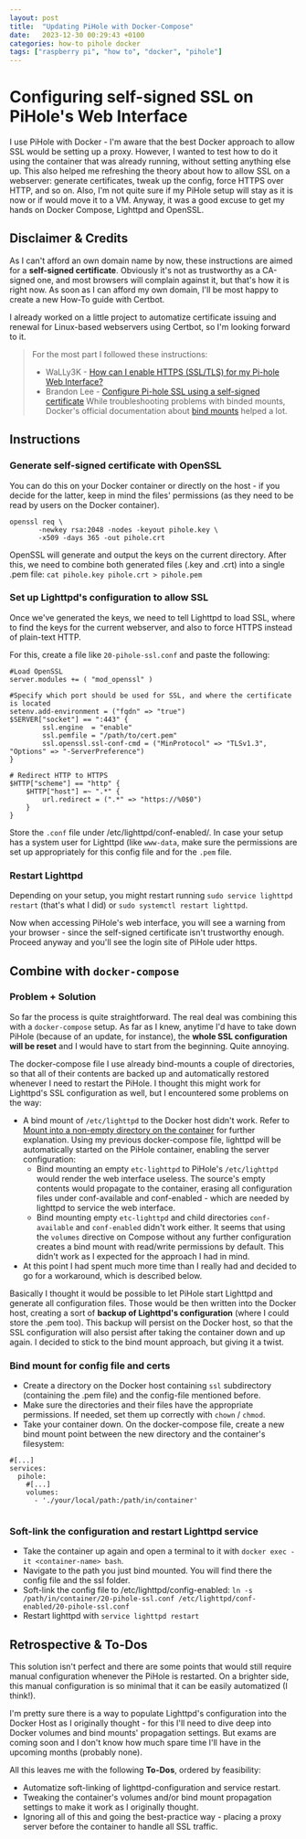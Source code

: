```yaml
---
layout: post
title:  "Updating PiHole with Docker-Compose"
date:   2023-12-30 00:29:43 +0100
categories: how-to pihole docker
tags: ["raspberry pi", "how to", "docker", "pihole"]
---
```


# Configuring self-signed SSL on PiHole's Web Interface

I use PiHole with Docker - I'm aware that the best Docker approach to allow SSL would be setting up a proxy.
However, I wanted to test how to do it using the container that was already running, without setting anything else up.
This also helped me refreshing the theory about how to allow SSL on a webserver: generate certificates, tweak up the config, force HTTPS over HTTP, and so on.
Also, I'm not quite sure if my PiHole setup will stay as it is now or if would move it to a VM. Anyway, it was a good excuse to get my hands on Docker Compose, Lighttpd and OpenSSL.


## Disclaimer & Credits

As I can't afford an own domain name by now, these instructions are aimed for a **self-signed certificate**.
Obviously it's not as trustworthy as a CA-signed one, and most browsers will complain against it, but that's how it is right now.
As soon as I can afford my own domain, I'll be most happy to create a new How-To guide with Certbot.

I already worked on a little project to automatize certificate issuing and renewal for Linux-based webservers using Certbot, so I'm looking forward to it.

> For the most part I followed these instructions:
>   - WaLLy3K - [How can I enable HTTPS (SSL/TLS) for my Pi-hole Web Interface?](https://discourse.pi-hole.net/t/enabling-https-for-your-pi-hole-web-interface/5771)
>   - Brandon Lee - [Configure Pi-hole SSL using a self-signed certificate](https://www.virtualizationhowto.com/2021/12/configure-pi-hole-ssl-using-a-self-signed-certificate/)
> While troubleshooting problems with binded mounts, Docker's official documentation about [bind mounts](https://docs.docker.com/storage/bind-mounts/#mount-into-a-non-empty-directory-on-the-container) helped a lot.


## Instructions

### Generate self-signed certificate with OpenSSL

You can do this on your Docker container or directly on the host - if you decide for the latter, keep in mind the files' permissions (as they need to be read by users on the Docker container).

```console
openssl req \
       -newkey rsa:2048 -nodes -keyout pihole.key \
       -x509 -days 365 -out pihole.crt
```

OpenSSL will generate and output the keys on the current directory.
After this, we need to combine both generated files (.key and .crt) into a single .pem file: ```cat pihole.key pihole.crt > pihole.pem```

### Set up Lighttpd's configuration to allow SSL

Once we've generated the keys, we need to tell Lighttpd to load SSL, where to find the keys for the current webserver, and also to force HTTPS instead of plain-text HTTP. 

For this, create a file like ```20-pihole-ssl.conf``` and paste the following:

```console
#Load OpenSSL
server.modules += ( "mod_openssl" )

#Specify which port should be used for SSL, and where the certificate is located
setenv.add-environment = ("fqdn" => "true")
$SERVER["socket"] == ":443" {
        ssl.engine  = "enable"
        ssl.pemfile = "/path/to/cert.pem"
        ssl.openssl.ssl-conf-cmd = ("MinProtocol" => "TLSv1.3", "Options" => "-ServerPreference")
}

# Redirect HTTP to HTTPS
$HTTP["scheme"] == "http" {
    $HTTP["host"] =~ ".*" {
        url.redirect = (".*" => "https://%0$0")
    }
}
```

Store the `.conf` file under /etc/lighttpd/conf-enabled/. In case your setup has a system user for Lighttpd (like `www-data`, make sure the permissions are set up appropriately for this config file and for the `.pem` file.

### Restart Lighttpd

Depending on your setup, you might restart running ```sudo service lighttpd restart``` (that's what I did) or ```sudo systemctl restart lighttpd```.

Now when accessing PiHole's web interface, you will see a warning from your browser - since the self-signed certificate isn't trustworthy enough. Proceed anyway and you'll see the login site of PiHole uder https.


## Combine with `docker-compose`

### Problem + Solution 

So far the process is quite straightforward. The real deal was combining this with a `docker-compose` setup. As far as I knew, anytime I'd have to take down PiHole (because of an update, for instance), the **whole SSL configuration will be reset** and I would have to start from the beginning. Quite annoying.

The docker-compose file I use already bind-mounts a couple of directories, so that all of their contents are backed up and automatically restored whenever I need to restart the PiHole. I thought this might work for Lighttpd's SSL configuration as  well, but I encountered some problems on the way:

  * A bind mount of `/etc/lighttpd` to the Docker host didn't work. Refer to [Mount into a non-empty directory on the container](https://docs.docker.com/storage/bind-mounts/#mount-into-a-non-empty-directory-on-the-container) for further explanation. Using my previous docker-compose file, lighttpd will be automatically started on the PiHole container, enabling the server configuration:
    * Bind mounting an empty `etc-lighttpd` to PiHole's `/etc/lighttpd` would render the web interface useless. The source's empty contents would propagate to the container, erasing all configuration files under conf-available and conf-enabled - which are needed by lighttpd to service the web interface.
	* Bind mounting empty `etc-lighttpd` and child directories `conf-available` and `conf-enabled` didn't work either. It seems that using the `volumes` directive on Compose without any further configuration creates a bind mount with read/write permissions by default. This didn't work as I expected for the approach I had in mind.
  * At this point I had spent much more time than I really had and decided to go for a workaround, which is described below. 
  
Basically I thought it would be possible to let PiHole start Lighttpd and generate all configuration files. Those would be then written into the Docker host, creating a sort of **backup of Lighttpd's configuration** (where I could store the .pem too). This backup will persist on the Docker host, so that the SSL configuration will also persist after taking the container down and up again. I decided to stick to the bind mount approach, but giving it a twist.
 
### Bind mount for config file and certs

* Create a directory on the Docker host containing `ssl` subdirectory (containing the .pem file) and the config-file mentioned before.
* Make sure the directories and their files have the appropriate permissions. If needed, set them up correctly with `chown` / `chmod`.
* Take your container down. On the docker-compose file, create a new bind mount point between the new directory and the container's filesystem:

```console
#[...]
services:
  pihole:
    #[...]
    volumes:
	  - './your/local/path:/path/in/container'
    
```

### Soft-link the configuration and restart Lighttpd service

* Take the container up again and open a terminal to it with `docker exec -it <container-name> bash`.
* Navigate to the path you just bind mounted. You will find there the config file and the ssl folder.
* Soft-link the config file to /etc/lighttpd/config-enabled: `ln -s /path/in/container/20-pihole-ssl.conf /etc/lighttpd/conf-enabled/20-pihole-ssl.conf`
* Restart lighttpd with `service lighttpd restart`


## Retrospective & To-Dos

This solution isn't perfect and there are some points that would still require manual configuration whenever the PiHole is restarted. On a brighter side, this manual configuration is so minimal that it can be easily automatized (I think!).

I'm pretty sure there is a way to populate Lighttpd's configuration into the Docker Host as I originally thought - for this I'll need to dive deep into Docker volumes and bind mounts' propagation settings. But exams are coming soon and I don't know how much spare time I'll have in the upcoming months (probably none).

All this leaves me with the following **To-Dos**, ordered by feasibility:

* Automatize soft-linking of lighttpd-configuration and service restart.
* Tweaking the container's volumes and/or bind mount propagation settings to make it work as I originally thought.
* Ignoring all of this and going the best-practice way - placing a proxy server before the container to handle all SSL traffic.
